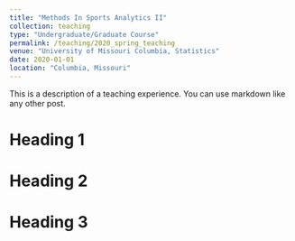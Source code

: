```yaml
---
title: "Methods In Sports Analytics II"
collection: teaching
type: "Undergraduate/Graduate Course"
permalink: /teaching/2020_spring_teaching
venue: "University of Missouri Columbia, Statistics"
date: 2020-01-01
location: "Columbia, Missouri"
---
```


This is a description of a teaching experience. You can use markdown like any other post.

Heading 1
======

Heading 2
======

Heading 3
======
